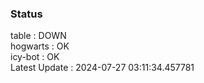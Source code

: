 ### Status


table : DOWN  
hogwarts : OK  
icy-bot : OK  
Latest Update : 2024-07-27 03:11:34.457781
